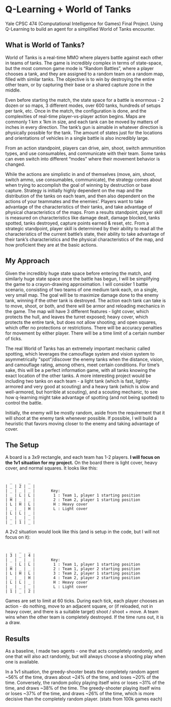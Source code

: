 # Q-Learning + World of Tanks

Yale CPSC 474 (Computational Intelligence for Games) Final Project. Using Q-Learning to build an agent for a simplified World of Tanks encounter.

## What is World of Tanks?

World of Tanks is a real-time MMO where players battle against each other in teams of tanks. The game is incredibly complex in terms of state-space, but the most common game mode is “Random Battles”, where a player chooses a tank, and they are assigned to a random team on a random map, filled with similar tanks. The objective is to win by destroying the entire other team, or by capturing their base or a shared capture zone in the middle.

Even before starting the match, the state space for a battle is enormous - 2 dozen or so maps, 3 different modes, over 600 tanks, hundreds of setups per tank, etc. Once in the match, the configuration is done, and the complexities of real-time player-vs-player action begins. Maps are commonly 1 km x 1km in size, and each tank can be moved by matters of inches in every direction. The tank’s gun is aimable in whatever direction is physically possible for the tank. The amount of states just for the locations and orientations of vehicles in a single battle is also incredibly large.

From an action standpoint, players can drive, aim, shoot, switch ammunition types, and use consumables, and communicate with their team. Some tanks can even switch into different “modes” where their movement behavior is changed.

While the actions are simplistic in and of themselves (move, aim, shoot, switch ammo, use consumables, communicate), the strategy comes about when trying to accomplish the goal of winning by destruction or base capture. Strategy is initially highly dependent on the map and the distribution of the tanks on each team, and then also dependent on the actions of your teammates and the enemies’. Players want to take advantage of the characteristics of their tanks, and take advantage of physical characteristics of the maps. From a results standpoint, player skill is measured on characteristics like damage dealt, damage blocked, tanks spotted, tanks destroyed, capture points earned & reset, etc. From a strategic standpoint, player skill is determined by their ability to read all the characteristics of the current battle’s state, their ability to take advantage of their tank’s characteristics and the physical characteristics of the map, and how proficient they are at the basic actions.

## My Approach

Given the incredibly huge state space before entering the match, and similarly huge state space once the battle has begun, I will be simplifying the game to a crayon-drawing approximation. I will consider 1 battle scenario, consisting of two teams of one medium tank each, on a single, very small map. The goal will be to maximize damage done to the enemy tank, winning if the other tank is destroyed. The action each tank can take is to move, shoot, or both, and there will be armor and reloading mechanics in the game. The map will have 3 different features - light cover, which protects the hull, and leaves the turret exposed; heavy cover, which protects the entire tank, but does not allow shooting; and open squares, which offer no protections or restrictions. There will be accuracy penalties for movement by either player. There will be a time limit of a certain number of ticks.

The real World of Tanks has an extremely important mechanic called spotting, which leverages the camouflage system and vision system to asymmetrically "spot"/discover the enemy tanks when the distance, vision, and camouflage rating, among others, meet certain conditions. For time’s sake, this will be a perfect information game, with all tanks knowing the exact location of the other tanks. A more interesting project would be including two tanks on each team - a light tank (which is fast, lightly-armored and very good at scouting) and a heavy tank (which is slow and well-armored, but horrible at scouting), and a scouting mechanic, to see how q-learning might take advantage of spotting (and not being spotted) to control the battle.

Initially, the enemy will be mostly random, aside from the requirement that it will shoot at the enemy tank whenever possible. If possible, I will build a heuristic that favors moving closer to the enemy and taking advantage of cover.

## The Setup

A board is a 3x9 rectangle, and each team has 1-2 players. **I will focus on the 1v1 situation for my project.** On the board there is light cover, heavy cover, and normal squares. It looks like this:

```

  _   _   _  
| _ | 2 | _ |
| _ | _ | _ |       Key:
| _ | L | L |        1 : Team 1, player 1 starting position
| H | _ | _ |        2 : Team 2, player 1 starting position
| L | H | L |        H : Heavy cover
| _ | _ | H |        L : Light cover
| L | L | _ |
| _ | _ | _ |
| _ | 1 | _ |

```

A 2v2 situation would look like this (and is setup in the code, but I will not focus on it):

```

  _   _   _  
| 3 | _ | 4 |
| _ | _ | _ |       Key:
| _ | L | L |        1 : Team 1, player 1 starting position
| H | _ | _ |        2 : Team 1, player 2 starting position
| L | H | L |        3 : Team 2, player 1 starting position
| _ | _ | H |        4 : Team 2, player 2 starting position
| L | L | _ |        H : Heavy cover
| _ | _ | _ |        L : Light cover
| 1 | _ | 2 |

```

Games are set to limit at 60 ticks. During each tick, each player chooses an action - do nothing, move to an adjacent square, or (if reloaded, not in heavy cover, and there is a suitable target) shoot / shoot + move. A team wins when the other team is completely destroyed. If the time runs out, it is a draw.

## Results

As a baseline, I made two agents - one that acts completely randomly, and one that will also act randomly, but will always choose a shooting play when one is available.

In a 1v1 situation, the greedy-shooter beats the completely random agent ~56% of the time, draws about ~24% of the time, and loses ~20% of the time. Conversely, the random policy playing itself wins or loses ~31% of the time, and draws ~38% of the time. The greedy-shooter playing itself wins or loses ~37% of the time, and draws ~26% of the time, which is more decisive than the completely random player. (stats from 100k games each)


